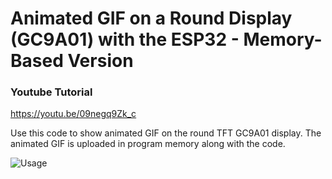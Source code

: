 # Animated GIF on a Round Display (GC9A01) with the ESP32 - Memory-Based Version

### Youtube Tutorial
https://youtu.be/09negq9Zk_c

Use this code to show animated GIF on the round TFT GC9A01 display.
The animated GIF is uploaded in program memory along with the code.

![Usage](https://github.com/thelastoutpostworkshop/animated_gif_memory/blob/main/images/doc/Animated%20GIF.png)